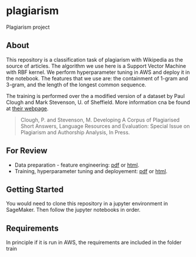 # plagiarism
Plagiarism project

## About

This repository is a classification task of plagiarism with Wikipedia as the source of articles. The algorithm we use here is a Support Vector Machine with RBF kernel. We perform hyperparameter tuning in AWS and deploy it in the notebook. The features that we use are: the containment of 1-gram and 3-gram, and the length of the longest common sequence. 

The training is performed over the a modified version of a dataset by Paul Clough and Mark Stevenson, U. of Sheffield. More information cna be found at [their webpage](https://ir.shef.ac.uk/cloughie/resources/plagiarism_corpus.html). 

> Clough, P. and Stevenson, M. Developing A Corpus of Plagiarised Short Answers, Language Resources and Evaluation: Special Issue on Plagiarism and Authorship Analysis, In Press.


## For Review

- Data preparation - feature engineering: [pdf](2_Plagiarism_Feature_Engineering.pdf) or [html](2_Plagiarism_Feature_Engineering.html).
- Training, hyperparameter tuning and deployement:  [pdf](3_Training_a_Model.pdf) or [html](3_Training_a_Model.html).



## Getting Started

You would need to clone this repository in a jupyter environment in SageMaker. Then follow the jupyter notebooks in order.


## Requirements
In principle if it is run in AWS, the requirements are included in the folder train

